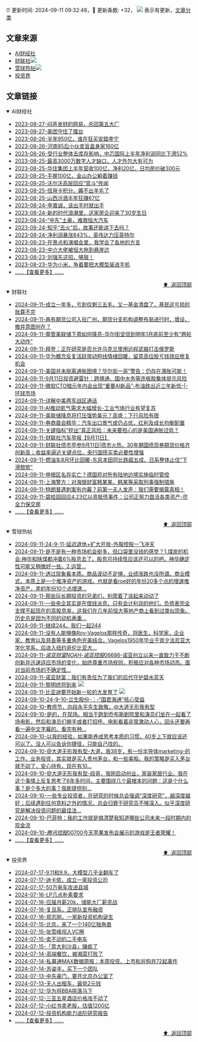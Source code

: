 ##

:alarm_clock: 更新时间: 2024-09-11 09:32:48，:rocket: 更新条数: +32， ![](/assets/dot.png) 表示有更新，[文章分类](/TAGS.md)

## 文章来源

- [AI财经社](#ai财经社)  
- [财联社](#财联社)![](/assets/dot.png)   
- [雪球热帖](#雪球热帖)![](/assets/dot.png)   
- [投资界](#投资界)  

## 文章链接

<details open>
<summary id="ai财经社">
 AI财经社
</summary>


- [2023-08-27-闷声发财的网易，杀回第五大厂](https://www.aicaijing.com.cn/article/18610)  
- [2023-08-27-美团守住了擂台](https://www.aicaijing.com.cn/article/18611)  
- [2023-08-26-半年950亿，谁在狂买安踏李宁](https://www.aicaijing.com.cn/article/18607)  
- [2023-08-26-河南85后小伙卖盲盒身家160亿](https://www.aicaijing.com.cn/article/18608)  
- [2023-08-26-受行业整体去库存影响，中芯国际上半年净利润同比下滑52%](https://www.aicaijing.com.cn/article/18609)  
- [2023-08-25-最高3000万数字人才缺口，人才外包大有可为](https://www.aicaijing.com.cn/article/18601)  
- [2023-08-25-华住集团上半年营收100亿，净利20亿，日均房价破300元](https://www.aicaijing.com.cn/article/18602)  
- [2023-08-25-手握100亿，金山办公躺着赚钱](https://www.aicaijing.com.cn/article/18603)  
- [2023-08-25-沃尔沃高层回应“宫斗”传闻](https://www.aicaijing.com.cn/article/18604)  
- [2023-08-25-信用卡积分，薅不出羊毛了](https://www.aicaijing.com.cn/article/18605)  
- [2023-08-25-山西汾酒半年狂赚67亿](https://www.aicaijing.com.cn/article/18606)  
- [2023-08-24-李嘉诚，该出手时就出手](https://www.aicaijing.com.cn/article/18596)  
- [2023-08-24-新的时代浪潮里，这家房企迎来了30岁生日](https://www.aicaijing.com.cn/article/18597)  
- [2023-08-24-“中东”土豪，难救恒大汽车](https://www.aicaijing.com.cn/article/18598)  
- [2023-08-24-知乎“去火”后，故事还能讲下去吗？](https://www.aicaijing.com.cn/article/18599)  
- [2023-08-24-净利润暴涨843%，英伟达力压英特尔](https://www.aicaijing.com.cn/article/18600)  
- [2023-08-23-在景点和演唱会里，我学会了各地的方言](https://www.aicaijing.com.cn/article/18591)  
- [2023-08-23-中介大佬被恒大拖到悬崖边](https://www.aicaijing.com.cn/article/18592)  
- [2023-08-23-刘强东这招，够狠！](https://www.aicaijing.com.cn/article/18593)  
- [2023-08-23-华为小米，争着要把大模型装进手机](https://www.aicaijing.com.cn/article/18594)  
- [......【查看更多】......](/details/AI财经社.md)

<div align="right"><a href="#文章来源">⬆ &nbsp;返回顶部</a></div>
</details>

<details open>
<summary id="财联社">
 财联社
</summary>


- [2024-09-11-成立一年多，亏到仅剩三五毛，又一基金清盘了，基民这亏损的账算不完](https://www.cls.cn/detail/1795674)  
- [2024-09-11-再有期货公司入驻广州，期货分支机构调整布局进行时，增设、撤并意图何在？](https://www.cls.cn/detail/1795629)  
- [2024-09-11-甭管美联储下周如何降息-华尔街坚信到明年1月底前至少有“两轮大动作”](https://www.cls.cn/detail/1795535)  
- [2024-09-11-拜登：正在研究是否允许乌克兰使用远程武器打击俄罗斯](https://www.cls.cn/detail/1795452)  
- [2024-09-11-华为概念反复活跃带动短线情绪回暖，留意高位股亏钱效应修复机会](https://www.cls.cn/detail/1795450)  
- [2024-09-11-美国并未脱离通胀困境？华尔街一哥”警告：仍存在滞胀可能！](https://www.cls.cn/detail/1795382)  
- [2024-09-11-9月11日投资避雷针：跨境通、国中水务等连板股集体提示风险](https://www.cls.cn/detail/1795379)  
- [2024-09-11-微软CTO暗示年内会出现“重要AI新品”-布油跌出近三年新低-|-环球市场](https://www.cls.cn/detail/1795372)  
- [2024-09-11-详解中美两军战区通话](https://www.cls.cn/detail/1795366)  
- [2024-09-11-AI推动氦气需求大幅增长-工业气体行业有望复苏](https://www.cls.cn/detail/1795360)  
- [2024-09-11-美联储降息将打压强势美元？高盛：下行风险有限](https://www.cls.cn/detail/1795378)  
- [2024-09-11-券商晨会精华：汽车出口景气或仍占优，红利及成长均衡配置](https://www.cls.cn/detail/1795384)  
- [2024-09-11-关键指标“挖出”真正风险：未来要担心的是美国通胀过低？](https://www.cls.cn/detail/1795411)  
- [2024-09-11-财联社汽车早报【9月11日】](https://www.cls.cn/detail/1795409)  
- [2024-09-11-财联社债市早参9月11日|债市火热，30年期国债现券期货价格齐创新高；收益率逼近关键点位，央行国债买卖必要性增强](https://www.cls.cn/detail/1795395)  
- [2024-09-11-燃油车8月环比回暖-东风本田同比跌超五成、日系整体止住“下滑颓势”](https://www.cls.cn/detail/1795557)  
- [2024-09-11-申根区名存实亡？德国将对所有陆地边境实施临时管控](https://www.cls.cn/detail/1795591)  
- [2024-09-11-上海警方：对海银财富韩某某、韩某等采取刑事强制措施](https://www.cls.cn/detail/1795602)  
- [2024-09-11-特朗普遇刺案有内幕？前第一夫人发声：我们需要揭露真相！](https://www.cls.cn/detail/1795637)  
- [2024-09-11-碧桂园回应4.23亿以资抵债事件：公司正努力盘活各类资产-尽全力保交房](https://www.cls.cn/detail/1795670)  
- [......【查看更多】......](/details/财联社.md)

<div align="right"><a href="#文章来源">⬆ &nbsp;返回顶部</a></div>
</details>

<details open>
<summary id="雪球热帖">
 雪球热帖
</summary>


- [2024-09-11-24-9-11-延迟退休+扩大开放-外服控股一飞冲天](https://xueqiu.com/8772786299/304315249)  
- [2024-09-11-是不是有一种市场机会挺多，但口袋里没钱的感觉？1.煤炭的机会:神华和陕煤都冲着6%股息去了。股息可持续性应该还可以的吧。神华确定性可能又稍微好一些。2.运营...](https://xueqiu.com/1392782404/304254911)  
- [2024-09-11-透过现象看本质。商品波动不足惧，业绩涨跌也没所谓。商业模式，本质上是一个堆净资产的游戏。也就是看roe好的年份20多个点的增速堆净资产，差的年份10个点增速...](https://xueqiu.com/9887656769/304285656)  
- [2024-09-11-那些玩长期投资的兄弟们，别爬着了该起来动动了](https://xueqiu.com/4829159099/304251163)  
- [2024-09-11-一些央企其实是在借钱派息，只有会计利润的他们，负债表完全支撑不起现在的高股息率，这我们在几年前恒大等地产商上看到过类似现象。历史总是因为不同的动机再重...](https://xueqiu.com/1965894836/304245866)  
- [2024-09-11-继续244。我们一起244](https://xueqiu.com/2241249492/304268291)  
- [2024-09-11-没有人能够像Roy-Vagelos那样传奇，将医生，科学家，企业家、教育以及慈善等多重角色完美结合。Vagelos1950年毕业于宾夕法尼亚大学化学系，后进入纽约哥伦比亚大...](https://xueqiu.com/8056783660/304279953)  
- [2024-09-11-$诺亚财富NOAH$-$诺亚控股06686$-诺亚创立以来一直致力于不断创新并迅速适应市场的变化，始终尊重市场规则，积极应对各种市场动态。面对当前市场的不确定性...](https://xueqiu.com/3238436524/304276277)  
- [2024-09-11-诺亚财富：我们有责任为了我们的后代守护碧水蓝天](https://xueqiu.com/2374842209/304294779)  
- [2024-09-11-黎明终将到来](https://xueqiu.com/1760673340/304275855) ![](/assets/new.png)  
- [2024-09-11-比亚迪要开始新一轮的大发育了](https://xueqiu.com/8544741595/304300996) ![](/assets/new.png)  
- [2024-09-10-24-9-10-兰生股份-：-“国君海通”核心受益](https://xueqiu.com/8772786299/304184718)  
- [2024-09-10-教师节，向段永平先生致敬。@大道无形我有型](https://xueqiu.com/1270425747/304102478)  
- [2024-09-10-是的，在现场。相当于跑到乔布斯剧院里和演员们坐在一起看了场电影，然后和演员们握手或者打招呼。电影看着非常激动人心，回头还要再看一遍中文字幕的。看完有种...](https://xueqiu.com/1247347556/304112358)  
- [2024-09-10-以我的经验，如果能养成思考本质的习惯，40岁上下就应该还可以了。没人可以告诉你捷径，只能自己找的。](https://xueqiu.com/1247347556/304106900)  
- [2024-09-10-@大道无形我有型-大道，我38岁，有一份半导体marketing-的工作。业务投资，其实就是买入贵州茅台，和一些美股。我的策略是买入茅台就不动了，安心持有，现在有10...](https://xueqiu.com/5591278169/304152837)  
- [2024-09-10-@大道无形我有型-段哥，我刚启动创业，家装家居行业。我在这个事情上反复思考了6年多时间，主要围绕几个最根本的问题：这是个什么事？是个多大的事？我能提供别...](https://xueqiu.com/6160070230/304112963)  
- [2024-09-10-一些专业投资者，在研究的时候总会强调“深度研究”，越深度越好；后续遇到任何意料之外的情况，总会归罪于研究员不够深入。似乎深度研究是解决投资问题的最佳法...](https://xueqiu.com/4373567778/304132691)  
- [2024-09-10-巴菲特：我的工作就是搞清楚我知道哪些公司未来一段时期内的现金流](https://xueqiu.com/8959246745/304167347)  
- [2024-09-10-$腾讯控股00700$今天苹果发布会展示的游戏是王者荣耀！](https://xueqiu.com/1247347556/304156737)  
- [......【查看更多】......](/details/雪球热帖.md)

<div align="right"><a href="#文章来源">⬆ &nbsp;返回顶部</a></div>
</details>

<details open>
<summary id="投资界">
 投资界
</summary>


- [2024-07-17-9.11和9.9，大模型几乎全翻车了](https://posts.careerengine.us/p/6697778c44726b29bffa3a09)  
- [2024-07-17-迪卡侬，成立一家投资公司](https://posts.careerengine.us/p/6697778c44726b29bffa3a01)  
- [2024-07-17-50万电车攻进县城](https://posts.careerengine.us/p/6697779c831e1d29eea44253)  
- [2024-07-16-LP几点朴素要求](https://posts.careerengine.us/p/669636a8720ed522248054dc)  
- [2024-07-16-应届月薪20k，储能大厂薪资战](https://posts.careerengine.us/p/669636a8720ed522248054d4)  
- [2024-07-16-复旦系，正排队宣布融资](https://posts.careerengine.us/p/66963699cb38e136a496986c)  
- [2024-07-16-郑志刚，一家新投资机构诞生](https://posts.careerengine.us/p/66963699cb38e136a4969874)  
- [2024-07-15-北京，来了一个140亿独角兽](https://posts.careerengine.us/p/6694db59a0c3ac562b61f9af)  
- [2024-07-15-张雪峰闯入VC圈](https://posts.careerengine.us/p/6694db59a0c3ac562b61f9b7)  
- [2024-07-15-卖不动的二手电车](https://posts.careerengine.us/p/6694db6836b2f1565d9b541a)  
- [2024-07-15-「意大利沙县」赚疯了](https://posts.careerengine.us/p/6694db6836b2f1565d9b5422)  
- [2024-07-14-高端餐饮，被湘菜打败了](https://posts.careerengine.us/p/6693862333c6e710d0bf9dc4)  
- [2024-07-14-私募通MAX数据周报：本周投资、上市和并购共72起事件](https://posts.careerengine.us/p/6693862333c6e710d0bf9dcc)  
- [2024-07-14-苏姿丰，买下一个团队](https://posts.careerengine.us/p/6693861481427510b2b9c123)  
- [2024-07-13-中东豪门，要开北京办公室了](https://posts.careerengine.us/p/66922794a876f80d113b51fe)  
- [2024-07-13-无人出租车，最低2元钱](https://posts.careerengine.us/p/669227b82202ae0dfac5d713)  
- [2024-07-12-华为将BBA挑落马下](https://posts.careerengine.us/p/6690a6c68082df14ead7eaac)  
- [2024-07-12-三亚五星酒店价格涨不动了](https://posts.careerengine.us/p/6690a6c68082df14ead7eaa4)  
- [2024-07-12-小红书卖老股，估值1200亿](https://posts.careerengine.us/p/6690a6b756b00014bcc00e8f)  
- [2024-07-12-投资机构能力进阶研究报告](https://posts.careerengine.us/p/6690a6b756b00014bcc00e87)  
- [......【查看更多】......](/details/投资界.md)

<div align="right"><a href="#文章来源">⬆ &nbsp;返回顶部</a></div>
</details>
